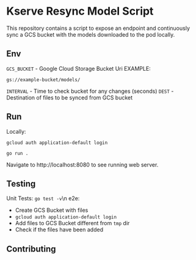 # Kserve Resync Model Script

This repository contains a script to expose an endpoint and continuously sync a GCS bucket with the models downloaded to the pod locally.

## Env
`GCS_BUCKET` - Google Cloud Storage Bucket Uri
EXAMPLE:
```
gs://example-bucket/models/
```
`INTERVAL` - Time to check bucket for any changes (seconds)
`DEST` - Destination of files to be synced from GCS bucket

## Run
Locally:
```
gcloud auth application-default login
```
```
go run .
```
Navigate to http://localhost:8080 to see running web server.

## Testing
Unit Tests: `go test -v`\n
e2e:
* Create GCS Bucket with files
* `gcloud auth application-default login`
* Add files to GCS Bucket different from `tmp` dir
* Check if the files have been added

## Contributing
